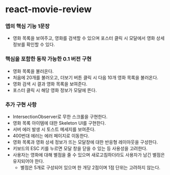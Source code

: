 # react-movie-review

### 앱의 핵심 기능 1문장

- 영화 목록을 보여주고, 영화를 검색할 수 있으며 포스터 클릭 시 모달에서 영화 상세 정보를 확인할 수 있다.

### 핵심을 포함한 동작 가능한 0.1 버전 구현

- 영화 목록을 불러온다.
- 처음에 20개를 불러오고, 더보기 버튼 클릭 시 다음 10개 영화 목록을 불러온다.
- 영화 검색 시 결과 영화 목록을 보여준다.
- 포스터 클릭 시 해당 영화 정보가 모달에 뜬다.

### 추가 구현 사항

- IntersectionObserver로 무한 스크롤을 구현한다.
- 영화 목록 아이템에 대한 Skeleton UI를 구현한다.
- 서버 에러 발생 시 토스트 메세지를 보여준다.
- 400번대 에러는 에러 페이지로 이동한다.
- 영화 목록과 영화 상세 정보가 뜨는 모달창에 대한 반응형 레이아웃을 구성한다.
- 키보드의 ESC 키를 누르면 모달 창을 닫을 수 있는 등 사용성을 고려한다.
- 사용자는 영화에 대해 별점을 줄 수 있으며 새로고침하더라도 사용자가 남긴 별점은 유지되어야 한다.
  - 별점은 5개로 구성되어 있으며 한 개당 2점이며 1점 단위는 고려하지 않는다.
